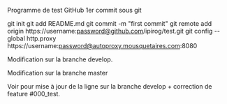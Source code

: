 Programme de test GitHub
1er commit sous git

git init
git add README.md
git commit -m "first commit"
git remote add origin https://username:password@github.com/ipirog/test.git
git config --global http.proxy https://username:password@autoproxy.mousquetaires.com:8080

Modification sur la branche develop.

Modification sur la branche master

Voir pour mise à jour de la ligne sur la branche develop + correction de feature #000_test.
